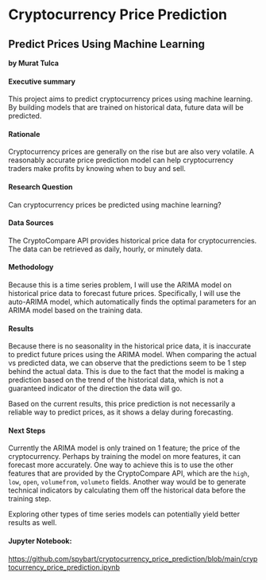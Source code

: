 # Cryptocurrency Price Prediction
## Predict Prices Using Machine Learning

**by Murat Tulca**

#### Executive summary
This project aims to predict cryptocurrency prices using machine learning. By building models that are trained on historical data, future data will be predicted.

#### Rationale
Cryptocurrency prices are generally on the rise but are also very volatile. A reasonably accurate price prediction model can help cryptocurrency traders make profits by knowing when to buy and sell.

#### Research Question
Can cryptocurrency prices be predicted using machine learning?

#### Data Sources
The CryptoCompare API provides historical price data for cryptocurrencies. The data can be retrieved as daily, hourly, or minutely data.

#### Methodology
Because this is a time series problem, I will use the ARIMA model on historical price data to forecast future prices. Specifically, I will use the auto-ARIMA model, which automatically finds the optimal parameters for an ARIMA model based on the training data.

#### Results
Because there is no seasonality in the historical price data, it is inaccurate to predict future prices using the ARIMA model. When comparing the actual vs predicted data, we can observe that the predictions seem to be 1 step behind the actual data. This is due to the fact that the model is making a prediction based on the trend of the historical data, which is not a guaranteed indicator of the direction the data will go.

Based on the current results, this price prediction is not necessarily a reliable way to predict prices, as it shows a delay during forecasting.

#### Next Steps
Currently the ARIMA model is only trained on 1 feature; the price of the cryptocurrency. Perhaps by training the model on more features, it can forecast more accurately. One way to achieve this is to use the other features that are provided by the CryptoCompare API, which are the `high`, `low`, `open`, `volumefrom`, `volumeto`	fields. Another way would be to generate technical indicators by calculating them off the historical data before the training step.

Exploring other types of time series models can potentially yield better results as well.

#### Jupyter Notebook:

https://github.com/spybart/cryptocurrency_price_prediction/blob/main/cryptocurrency_price_prediction.ipynb